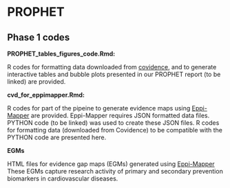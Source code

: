 # PROPHET

## Phase 1 codes

__PROPHET_tables_figures_code.Rmd:__

R codes for formatting data downloaded from [covidence](https://www.covidence.org/), and to generate interactive tables and bubble plots presented in our PROPHET report (to be linked) are provided.

__cvd_for_eppimapper.Rmd:__

R codes for part of the pipeine to generate evidence maps using [Eppi-Mapper](https://eppi.ioe.ac.uk/cms/Default.aspx?tabid=3790) are provided.
Eppi-Mapper requires JSON formatted data files.
PYTHON code (to be linked) was used to create these JSON files. 
R codes for formatting data (downloaded from Covidence) to be compatible with the PYTHON code are presented here.

__EGMs__

HTML files for evidence gap maps (EGMs) generated using [Eppi-Mapper](https://eppi.ioe.ac.uk/cms/Default.aspx?tabid=3790)
These EGMs capture research activity of primary and secondary prevention biomarkers in cardiovascular diseases.

